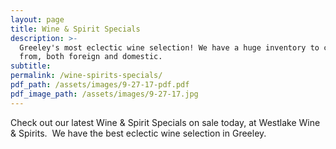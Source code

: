 ```yaml
---
layout: page
title: Wine & Spirit Specials
description: >-
  Greeley's most eclectic wine selection! We have a huge inventory to choose
  from, both foreign and domestic.
subtitle:
permalink: /wine-spirits-specials/
pdf_path: /assets/images/9-27-17-pdf.pdf
pdf_image_path: /assets/images/9-27-17.jpg
---
```



Check out our latest Wine & Spirit Specials on sale today, at Westlake Wine & Spirits.  We have the best eclectic wine selection in Greeley.